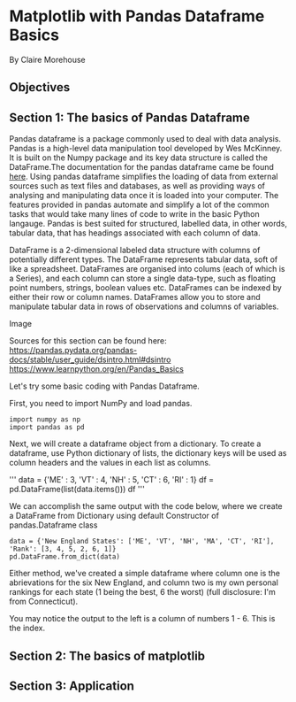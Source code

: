 # Matplotlib with Pandas Dataframe Basics 

By Claire Morehouse

## Objectives

## Section 1: The basics of Pandas Dataframe 

Pandas dataframe is a package commonly used to deal with data analysis. Pandas is a high-level data manipulation tool developed by Wes McKinney. It is built on the Numpy package and its key data structure is called the DataFrame.The documentation for the pandas dataframe came be found [here](https://pandas.pydata.org/pandas-docs/stable/reference/api/pandas.DataFrame.html). Using pandas dataframe simplifies the loading of data from external sources such as text files and databases, as well as providing ways of analysing and manipulating data once it is loaded into your computer. The features provided in pandas automate and simplify a lot of the common tasks that would take many lines of code to write in the basic Python langauge. Pandas is best suited for structured, labelled data, in other words, tabular data, that has headings associated with each column of data. 

DataFrame is a 2-dimensional labeled data structure with columns of potentially different types. The DataFrame represents tabular data, soft of like a spreadsheet. DataFrames are organised into colums (each of which is a Series), and each column can store a single data-type, such as floating point numbers, strings, boolean values etc. DataFrames can be indexed by either their row or column names. DataFrames allow you to store and manipulate tabular data in rows of observations and columns of variables.

Image

Sources for this section can be found here:
https://pandas.pydata.org/pandas-docs/stable/user_guide/dsintro.html#dsintro
https://www.learnpython.org/en/Pandas_Basics

Let's try some basic coding with Pandas Dataframe. 

First, you need to import NumPy and load pandas.
```
import numpy as np
import pandas as pd
```

Next, we will create a dataframe object from a dictionary. To create a dataframe, use Python dictionary of lists, the dictionary keys will be used as column headers and the values in each list as columns. 

'''
data = {'ME' : 3, 'VT' : 4, 'NH' : 5, 'CT' : 6, 'RI' : 1} 
df = pd.DataFrame(list(data.items())) 
df
'''

We can accomplish the same output with the code below, where we create a DataFrame from Dictionary using default Constructor of pandas.Dataframe class

```
data = {'New England States': ['ME', 'VT', 'NH', 'MA', 'CT', 'RI'], 'Rank': [3, 4, 5, 2, 6, 1]}
pd.DataFrame.from_dict(data)
```
Either method, we've created a simple dataframe where column one is the abrievations for the six New England, and column two is my own personal rankings for each state (1 being the best, 6 the worst) (full disclosure: I'm from Connecticut). 

You may notice the output to the left is a column of numbers 1 - 6. This is the index. 





## Section 2: The basics of matplotlib 

## Section 3: Application
